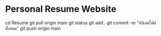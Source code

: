 # Personal Resume Website
cd Resume
git pull origin main
git status
git add .
git commit -m "อัปเดตไฟล์ทั้งหมด"
git push origin main

